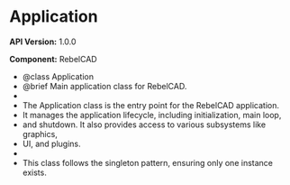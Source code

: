# Application

**API Version:** 1.0.0

**Component:** RebelCAD

* @class Application
 * @brief Main application class for RebelCAD.
 * 
 * The Application class is the entry point for the RebelCAD application.
 * It manages the application lifecycle, including initialization, main loop,
 * and shutdown. It also provides access to various subsystems like graphics,
 * UI, and plugins.
 * 
 * This class follows the singleton pattern, ensuring only one instance exists.

